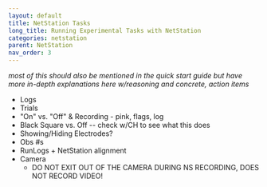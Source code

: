 ```yaml
---
layout: default
title: NetStation Tasks
long_title: Running Experimental Tasks with NetStation
categories: netstation
parent: NetStation
nav_order: 3
---
```

*most of this should also be mentioned in the quick start guide but have more in-depth explanations here w/reasoning and concrete, action items*
- Logs
- Trials
- "On" vs. "Off" & Recording - pink, flags, log
- Black Square vs. Off -- check w/CH to see what this does
- Showing/Hiding Electrodes?
- Obs #s
- RunLogs + NetStation alignment
- Camera
    - DO NOT EXIT OUT OF THE CAMERA DURING NS RECORDING, DOES NOT RECORD VIDEO!
